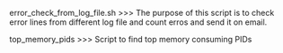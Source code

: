 error_check_from_log_file.sh >>> The purpose of this script is to check error lines from different log file and count erros and send it on email.

top_memory_pids >>> Script to find top memory consuming PIDs
